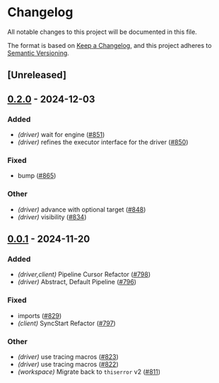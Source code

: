 # Changelog

All notable changes to this project will be documented in this file.

The format is based on [Keep a Changelog](https://keepachangelog.com/en/1.0.0/),
and this project adheres to [Semantic Versioning](https://semver.org/spec/v2.0.0.html).

## [Unreleased]

## [0.2.0](https://github.com/anton-rs/kona/compare/kona-driver-v0.1.0...kona-driver-v0.2.0) - 2024-12-03

### Added

- *(driver)* wait for engine ([#851](https://github.com/anton-rs/kona/pull/851))
- *(driver)* refines the executor interface for the driver ([#850](https://github.com/anton-rs/kona/pull/850))

### Fixed

- bump ([#865](https://github.com/anton-rs/kona/pull/865))

### Other

- *(driver)* advance with optional target ([#848](https://github.com/anton-rs/kona/pull/848))
- *(driver)* visibility ([#834](https://github.com/anton-rs/kona/pull/834))

## [0.0.1](https://github.com/anton-rs/kona/compare/kona-driver-v0.0.0...kona-driver-v0.0.1) - 2024-11-20

### Added

- *(driver,client)* Pipeline Cursor Refactor ([#798](https://github.com/anton-rs/kona/pull/798))
- *(driver)* Abstract, Default Pipeline ([#796](https://github.com/anton-rs/kona/pull/796))

### Fixed

- imports ([#829](https://github.com/anton-rs/kona/pull/829))
- *(client)* SyncStart Refactor ([#797](https://github.com/anton-rs/kona/pull/797))

### Other

- *(driver)* use tracing macros ([#823](https://github.com/anton-rs/kona/pull/823))
- *(driver)* use tracing macros ([#822](https://github.com/anton-rs/kona/pull/822))
- *(workspace)* Migrate back to `thiserror` v2 ([#811](https://github.com/anton-rs/kona/pull/811))
